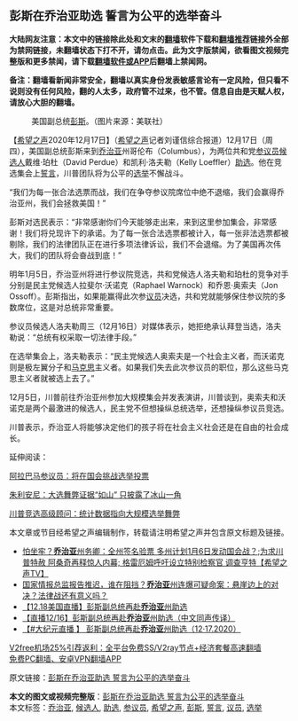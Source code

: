  <h2>彭斯在乔治亚助选 誓言为公平的选举奋斗</h2> <p class="notice"><b>大陆网友注意：本文中的链接除此处和文末的<a href="https://github.com/bannedbook/fanqiang" >翻墙</a>软件下载和<a href="https://github.com/killgcd/justmysocks/blob/master/README.md">翻墙推荐</a>链接外全部为禁网链接，未翻墙状态下打不开，请勿点击。此为文字版禁闻，欲看图文视频完整版和更多禁闻，请下载<a href="https://github.com/bannedbook/fanqiang">翻墙软件或APP</a>后翻墙上禁闻网。</p><p>备注：翻墙看新闻非常安全，翻墙以真实身份发表敏感言论有一定风险，但只看不说则没有任何风险，翻的人太多，政府管不过来，也不管。信息自由是天赋人权，请放心大胆的翻墙。</b></p>  <div class="entry"> <figure><figcaption>美国副总统<a href="https://www.bannedbook.org/bnews/tag/%e5%bd%ad%e6%96%af/" class="st_tag internal_tag" rel="tag" title="标签 彭斯 下的日志">彭斯</a>。（图片来源：美联社）</figcaption></figure> <p>【<span class='wp_keywordlink_affiliate'><a href="https://www.soundofhope.org" title="希望之声" target="_blank">希望之声</a></span>2020年12月17日】（<a href="https://www.bannedbook.org/bnews/tag/%e5%b8%8c%e6%9c%9b%e4%b9%8b%e5%a3%b0/" class="st_tag internal_tag" rel="tag" title="标签 希望之声 下的日志">希望之声</a>记者刘谨信综合报道）12月17日（周四），美国副总统彭斯来到<a href="https://www.bannedbook.org/bnews/tag/%E4%B9%94%E6%B2%BB%E4%BA%9A/" class="st_tag internal_tag" rel="tag" title="标签 乔治亚 下的日志">乔治亚</a>州哥伦布（Columbus），为两位共和党<a href="https://www.bannedbook.org/bnews/tag/%e5%8f%82%e8%ae%ae%e5%91%98/" class="st_tag internal_tag" rel="tag" title="标签 参议员 下的日志">参议员</a><a href="https://www.bannedbook.org/bnews/tag/%E5%80%99%E9%80%89%E4%BA%BA/" class="st_tag internal_tag" rel="tag" title="标签 候选人 下的日志">候选人</a>戴维‧珀杜（David Perdue）和凯利‧洛夫勒（Kelly Loeffler）<a href="https://www.bannedbook.org/bnews/tag/%E5%8A%A9%E9%80%89/" class="st_tag internal_tag" rel="tag" title="标签 助选 下的日志">助选</a>。他在竞选集会上<a href="https://www.bannedbook.org/bnews/tag/%E8%AA%93%E8%A8%80/" class="st_tag internal_tag" rel="tag" title="标签 誓言 下的日志">誓言</a>，川普团队将为公平的<a href="https://www.bannedbook.org/bnews/tag/%e9%80%89%e4%b8%be/" class="st_tag internal_tag" rel="tag" title="标签 选举 下的日志">选举</a>不懈战斗。</p> <p>“我们为每一张合法选票而战，我们在争夺参议院席位中绝不退缩，我们会赢得乔治亚州，我们会拯救美国！”</p> <p>彭斯对选民表示：“非常感谢你们今天能够走出来，来到这里参加集会，非常感谢！我们将兑现许下的承诺。为了每一张合法选票都被计入，每一张非法选票都被剔除，我们的法律团队正在进行多项法律诉讼，我们不会退缩。为了美国再次伟大，我们的团队将会奋战到底！”</p> <p>明年1月5日，乔治亚州将进行参议院竞选，共和党候选人洛夫勒和珀杜的竞争对手分别是民主党候选人拉斐尔‧沃诺克（Raphael Warnock）和乔恩‧奥索夫（Jon Ossoff）。彭斯指出，如果能赢得此次参<a href="https://www.bannedbook.org/bnews/tag/%e8%ae%ae%e5%91%98/" class="st_tag internal_tag" rel="tag" title="标签 议员 下的日志">议员</a>决选，共和党就能够保住参议院的多数席位，这是对总统非常重要。</p>  <p>参议员候选人洛夫勒周三（12月16日）对媒体表示，她拒绝承认拜登当选，洛夫勒说：“总统有权采取一切法律手段。”</p> <p>在选举集会上，洛夫勒表示：“民主党候选人奥索夫是一个社会主义者，而沃诺克则是极左翼分子和<span class='wp_keywordlink'><a href="https://www.bannedbook.org/forum2/topic105.html" title="《马克思的成魔之路》" target="_blank">马克思</a></span>主义者。如果我们失去此次参议员的职位，那么这些马克思主义者就被选上去了。”</p> <p>12月5日，川普前往乔治亚州参加大规模集会并发表演讲，川普谈到，奥索夫和沃诺克是两个最激进的候选人，民主党不但想操纵总统选举，还想操纵参议员竞选。</p> <p>川普表示，乔治亚人将能够决定他们的孩子将在社会主义社会还是在自由的社会成长。</p>  <p>延伸阅读：</p> <p><a href="https://www.soundofhope.org/post/454750">阿拉巴马参议员：将在国会挑战选举投票</a></p> <p><a data-ctorig="https://www.soundofhope.org/post/447307" data-cturl="https://www.google.com/url?client=internal-element-cse&amp;cx=007749283119516952101:0iwnfnkwnek&amp;q=https://www.soundofhope.org/post/447307&amp;sa=U&amp;ved=2ahUKEwicj6fcw9btAhWN_J4KHawgDmc4ChAWMAN6BAgHEAI&amp;usg=AOvVaw1TOnCJok-1W1pcBX05vWJ_" href="https://www.google.com/url?client=internal-element-cse&amp;cx=007749283119516952101:0iwnfnkwnek&amp;q=https://www.soundofhope.org/post/447307&amp;sa=U&amp;ved=2ahUKEwicj6fcw9btAhWN_J4KHawgDmc4ChAWMAN6BAgHEAI&amp;usg=AOvVaw1TOnCJok-1W1pcBX05vWJ_" target="_blank">朱利安尼：大选舞弊证据“如山” 只披露了冰山一角</a></p> <p><a href="https://www.soundofhope.org/post/441334">川普竞选高级顾问：统计数据指向大规模选举舞弊</a></p>  <p>本文章或节目经希望之声编辑制作，转载请注明希望之声并包含原文标题及链接。</p> <ul class='op-related-articles' title='相关阅读'> <li><a href='https://www.bannedbook.org/bnews/cbnews/20201218/1450214.html' target='_blank'>怕坐牢？<b>乔治亚</b>州务卿：全州签名验票 多州计划1月6日发动国会战？;为求川普特赦 阿桑奇再释惊人内幕; 格雷厄姆呼吁设立特别检察官 调查亨特【希望之声TV】</a></li> <li><a href='https://www.bannedbook.org/bnews/bannedvideo/20201218/1450191.html' target='_blank'>国家情报总监报告推迟，谁在阻挡？<b>乔治亚</b>州连爆可疑命案：悬崖边上的对决？法律战还有意义吗？</a></li> <li><a href='https://www.bannedbook.org/bnews/bannedvideo/20201218/1449937.html' target='_blank'>【12.18美国直播】彭斯副总统再赴<b>乔治亚</b>州助选</a></li> <li><a href='https://www.bannedbook.org/bnews/bannedvideo/20201218/1449924.html' target='_blank'>【直播12/16】彭斯副总统再赴<b>乔治亚</b>州助选（中文同声传译）</a></li> <li><a href='https://www.bannedbook.org/bnews/bannedvideo/20201218/1449921.html' target='_blank'>【#大纪元直播 】 彭斯副总统再赴<b>乔治亚</b>州助选（12·17.2020）</a></li> </ul> <p class="texttj"> <a href="https://github.com/bannedbook/fanqiang/wiki/V2ray%E6%9C%BA%E5%9C%BA" target="_blank">V2free机场25%引荐返利：全平台免费SS/V2ray节点+经济套餐高速翻墙</a><br/> <a href="https://github.com/bannedbook/fanqiang/wiki/%E7%A6%81%E9%97%BB%E7%BD%91%E5%AE%89%E5%8D%93%E7%BF%BB%E5%A2%99%E6%96%B0%E9%97%BBAPP" target="_blank">免费PC翻墙、安卓VPN翻墙APP</a></p><p>原文链接：<a class="src_link"  href="https://www.soundofhope.org/post/454774" target="_blank">彭斯在乔治亚助选 誓言为公平的选举奋斗</a></p><a name='sharetosocial'></a>       <div><b>本文的图文或视频完整版</b>：<a href='https://www.bannedbook.org/bnews/comments/20201218/1450219.html'>彭斯在乔治亚助选 誓言为公平的选举奋斗</a></div>  </div><!--END ENTRY--> <div class="postfooter"> <div>本文标签：<a href="https://www.bannedbook.org/bnews/tag/%E4%B9%94%E6%B2%BB%E4%BA%9A/" rel="tag">乔治亚</a>, <a href="https://www.bannedbook.org/bnews/tag/%E5%80%99%E9%80%89%E4%BA%BA/" rel="tag">候选人</a>, <a href="https://www.bannedbook.org/bnews/tag/%E5%8A%A9%E9%80%89/" rel="tag">助选</a>, <a href="https://www.bannedbook.org/bnews/tag/%e5%8f%82%e8%ae%ae%e5%91%98/" rel="tag">参议员</a>, <a href="https://www.bannedbook.org/bnews/tag/%e5%b8%8c%e6%9c%9b%e4%b9%8b%e5%a3%b0/" rel="tag">希望之声</a>, <a href="https://www.bannedbook.org/bnews/tag/%e5%bd%ad%e6%96%af/" rel="tag">彭斯</a>, <a href="https://www.bannedbook.org/bnews/tag/%E8%AA%93%E8%A8%80/" rel="tag">誓言</a>, <a href="https://www.bannedbook.org/bnews/tag/%e8%ae%ae%e5%91%98/" rel="tag">议员</a>, <a href="https://www.bannedbook.org/bnews/tag/%e9%80%89%e4%b8%be/" rel="tag">选举</a></div>  </div><!--END POSTFOOTER--> 